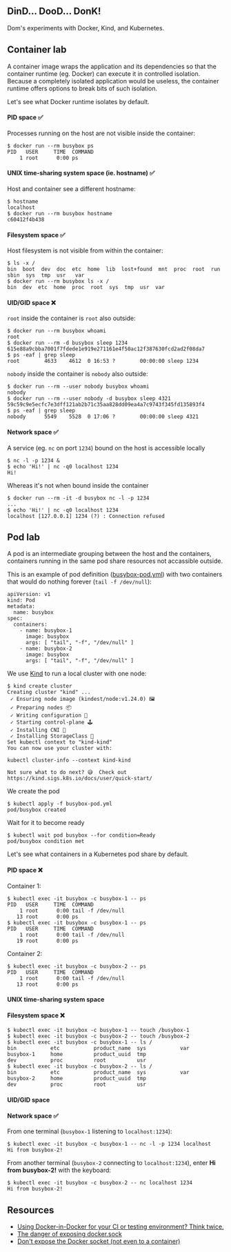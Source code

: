## DinD... DooD... DonK!

Dom's experiments with Docker, Kind, and Kubernetes.

## Container lab

A container image wraps the application and its dependencies so that the container runtime (eg. Docker) can execute it in controlled isolation. Because a completely isolated application would be useless, the container runtime offers options to break bits of such isolation.

Let's see what Docker runtime isolates by default.

#### PID space ✅ ####

Processes running on the host are not visible inside the container:

```shell
$ docker run --rm busybox ps
PID   USER     TIME  COMMAND
    1 root      0:00 ps
```

#### UNIX time-sharing system space (ie. hostname) ✅ ####

Host and container see a different hostname:

```shell
$ hostname
localhost
$ docker run --rm busybox hostname
c60412f4b438

```

#### Filesystem space ✅ ####

Host filesystem is not visible from within the container:

```shell
$ ls -x /
bin  boot  dev  doc  etc  home  lib  lost+found  mnt  proc  root  run  sbin  sys  tmp  usr   var
$ docker run --rm busybox ls -x /
bin  dev  etc  home  proc  root  sys  tmp  usr  var
```

#### UID/GID space ❌ ####

`root` inside the container is `root` also outside:

```shell
$ docker run --rm busybox whoami
root
$ docker run --rm -d busybox sleep 1234
615e88a9cbba7001f7fdede1e919e271161e4f50ac12f387630fcd2ad2f08da7
$ ps -eaf | grep sleep
root        4633    4612  0 16:53 ?        00:00:00 sleep 1234
```

`nobody` inside the container is `nobody` also outside:

```shell
$ docker run --rm --user nobody busybox whoami
nobody
$ docker run --rm --user nobody -d busybox sleep 4321
59c59c9e5ecfc7e3dff121ab2b71c35aa828dd09ea4a7c9743f345fd135893f4
$ ps -eaf | grep sleep
nobody      5549    5528  0 17:06 ?        00:00:00 sleep 4321
```

#### Network space ✅ ####

A service (eg. `nc` on port `1234`) bound on the host is accessible locally

```shell
$ nc -l -p 1234 &
$ echo 'Hi!' | nc -q0 localhost 1234
Hi!
```

Whereas it's not when bound inside the container

```shell
$ docker run --rm -it -d busybox nc -l -p 1234
...
$ echo 'Hi!' | nc -q0 localhost 1234
localhost [127.0.0.1] 1234 (?) : Connection refused
```

## Pod lab ##

A pod is an intermediate grouping between the host and the containers, containers running in the same pod share resources not accassible outside.

This is an example of pod definition ([busybox-pod.yml](busybox-pod.yml)) with two containers that would do nothing forever (`tail -f /dev/null`):

```
apiVersion: v1
kind: Pod
metadata:
  name: busybox
spec:
  containers:
    - name: busybox-1
      image: busybox
      args: [ "tail", "-f", "/dev/null" ]
    - name: busybox-2
      image: busybox
      args: [ "tail", "-f", "/dev/null" ]
```


We use [Kind](https://kind.sigs.k8s.io/) to run a local cluster with one node:

```shell
$ kind create cluster
Creating cluster "kind" ...
 ✓ Ensuring node image (kindest/node:v1.24.0) 🖼
 ✓ Preparing nodes 📦
 ✓ Writing configuration 📜
 ✓ Starting control-plane 🕹️
 ✓ Installing CNI 🔌
 ✓ Installing StorageClass 💾
Set kubectl context to "kind-kind"
You can now use your cluster with:

kubectl cluster-info --context kind-kind

Not sure what to do next? 😅  Check out https://kind.sigs.k8s.io/docs/user/quick-start/
```

We create the pod

```
$ kubectl apply -f busybox-pod.yml
pod/busybox created
```

Wait for it to become ready

```shell
$ kubectl wait pod busybox --for condition=Ready
pod/busybox condition met
```

Let's see what containers in a Kubernetes pod share by default.

#### PID space ❌ ####

Container 1:

```shell
$ kubectl exec -it busybox -c busybox-1 -- ps
PID   USER     TIME  COMMAND
    1 root      0:00 tail -f /dev/null
   13 root      0:00 ps
$ kubectl exec -it busybox -c busybox-1 -- ps
PID   USER     TIME  COMMAND
    1 root      0:00 tail -f /dev/null
   19 root      0:00 ps
```

Container 2:

```shell
$ kubectl exec -it busybox -c busybox-2 -- ps
PID   USER     TIME  COMMAND
    1 root      0:00 tail -f /dev/null
   13 root      0:00 ps
```

#### UNIX time-sharing system space ####


#### Filesystem space ❌ ####

```shell
$ kubectl exec -it busybox -c busybox-1 -- touch /busybox-1
$ kubectl exec -it busybox -c busybox-2 -- touch /busybox-2
$ kubectl exec -it busybox -c busybox-1 -- ls /
bin           etc           product_name  sys           var
busybox-1     home          product_uuid  tmp
dev           proc          root          usr
$ kubectl exec -it busybox -c busybox-2 -- ls /
bin           etc           product_name  sys           var
busybox-2     home          product_uuid  tmp
dev           proc          root          usr
```

#### UID/GID space ####

#### Network space ✅ ####

From one terminal (`busybox-1` listening to `localhost:1234`):

```shell
$ kubectl exec -it busybox -c busybox-1 -- nc -l -p 1234 localhost
Hi from busybox-2!
```

From another terminal (`busybox-2` connecting to `localhost:1234`), enter **Hi from busybox-2!** with the keyboard:

```shell
$ kubectl exec -it busybox -c busybox-2 -- nc localhost 1234
Hi from busybox-2!
```

## Resources

* [Using Docker-in-Docker for your CI or testing environment? Think twice.](https://jpetazzo.github.io/2015/09/03/do-not-use-docker-in-docker-for-ci/)
* [The danger of exposing docker.sock](https://dejandayoff.com/the-danger-of-exposing-docker.sock/)
* [Don't expose the Docker socket (not even to a container)](https://web.archive.org/web/20190623234615/https://www.lvh.io/posts/dont-expose-the-docker-socket-not-even-to-a-container.html)
